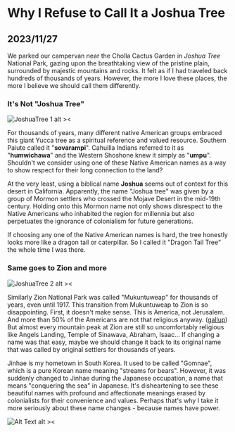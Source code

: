 # Why I Refuse to Call It a Joshua Tree

## 2023/11/27

We parked our campervan near the Cholla Cactus Garden in _Joshua Tree_ National Park, gazing upon the breathtaking view of the pristine plain, surrounded by majestic mountains and rocks. It felt as if I had traveled back hundreds of thousands of years. However, the more I love these places, the more I believe we should call them differently. 

### It's Not "Joshua Tree"

![JoshuaTree 1 alt ><](https://github.com/jinnycho/jinnycho.github.io/blob/main/src/assets/photos/joshuaTree1.png?raw=true)

For thousands of years, many different native American groups embraced this giant Yucca tree as a spiritual reference and valued resource. Southern Paiute called it "**sovarampi**". Cahuilla Indians referred to it as "**humwichawa**" and the Western Shoshone knew it simply as "**umpu**". Shouldn't we consider using one of these Native American names as a way to show respect for their long connection to the land? 

At the very least, using a biblical name **Joshua** seems out of context for this desert in California. Apparently, the name "Joshua tree" was given by a group of Mormon settlers who crossed the Mojave Desert in the mid-19th century. Holding onto this Mormon name not only shows disrespect to the Native Americans who inhabited the region for millennia but also perpetuates the ignorance of colonialism for future generations.

If choosing any one of the Native American names is hard, the tree honestly looks more like a dragon tail or caterpillar. So I called it "Dragon Tail Tree" the whole time I was there.

### Same goes to Zion and more

![JoshuaTree 2 alt ><](https://github.com/jinnycho/jinnycho.github.io/blob/main/src/assets/photos/joshuaTree3.png?raw=true)

Similarly Zion National Park was called "Mukuntuweap" for thousands of years, even until 1917. This transition from Mukuntuweap to Zion is so disappointing. First, it doesn't make sense. This is America, not Jerusalem. And more than 50% of the Americans are not that religious anyway. ([gallup](https://news.gallup.com/poll/341963/church-membership-falls-below-majority-first-time.aspx)) But almost every mountain peak at Zion are still so uncomfortably religious like Angels Landing, Temple of Sinawava, Abraham, Isaac... If changing a name was that easy, maybe we should change it back to its original name that was called by original settlers for thousands of years.

Jinhae is my hometown in South Korea. It used to be called "Gomnae", which is a pure Korean name meaning "streams for bears". However, it was suddenly changed to Jinhae during the Japanese occupation, a name that means "conquering the sea" in Japanese. It's disheartening to see these beautiful names with profound and affectionate meanings erased by colonialists for their convenience and values. Perhaps that's why I take it more seriously about these name changes - because names have power.

![Alt Text alt ><](https://media.giphy.com/media/7JBm1BxfVU715q5mT3/giphy.gif)